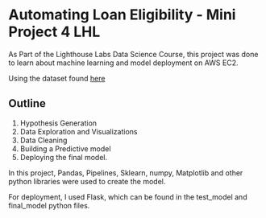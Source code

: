 
# Automating Loan Eligibility - Mini Project 4 LHL

As Part of the Lighthouse Labs Data Science Course, this project was done to learn about machine learning and model deployment on AWS EC2. 

Using the dataset found [here](https://drive.google.com/file/d/1h_jl9xqqqHflI5PsuiQd_soNYxzFfjKw/view)

## Outline
1. Hypothesis Generation 
2. Data Exploration and Visualizations
3. Data Cleaning 
4. Building a Predictive model
5. Deploying the final model.

In this project, Pandas, Pipelines, Sklearn, numpy, Matplotlib and other python libraries were used to create the model.

For deployment, I used Flask, which can be found in the test_model and final_model python files.


